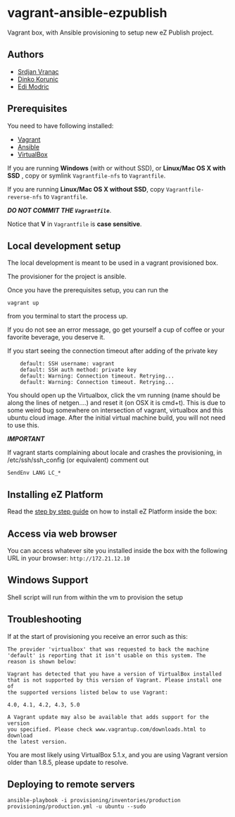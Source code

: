 vagrant-ansible-ezpublish
=========================

Vagrant box, with Ansible provisioning to setup new eZ Publish project.

## Authors

- [Srdjan Vranac]
- [Dinko Korunic]
- [Edi Modric]

## Prerequisites

You need to have following installed:
- [Vagrant]
- [Ansible]
- [VirtualBox]

If you are running **Windows** (with or without SSD), or **Linux/Mac OS X with SSD** , copy or symlink `Vagrantfile-nfs` to `Vagrantfile`.

If you are running **Linux/Mac OS X without SSD**, copy `Vagrantfile-reverse-nfs` to `Vagrantfile`.

***DO NOT COMMIT THE `Vagrantfile`***.

Notice that **V** in `Vagrantfile` is **case sensitive**.

## Local development setup

The local development is meant to be used in a vagrant provisioned box.

The provisioner for the project is ansible.

Once you have the prerequisites setup, you can run the
```
vagrant up
```

from you terminal to start the process up.

If you do not see an error message, go get yourself a cup of coffee or your favorite beverage,
you deserve it.

If you start seeing the connection timeout after adding of the private key
```
    default: SSH username: vagrant
    default: SSH auth method: private key
    default: Warning: Connection timeout. Retrying...
    default: Warning: Connection timeout. Retrying...
```
You should open up the Virtualbox, click the vm running (name should be along the lines of netgen....)
and reset it (on OSX it is cmd+t). This is due to some weird bug somewhere on intersection of vagrant, virtualbox and
this ubuntu cloud image.
After the initial virtual machine build, you will not need to use this.

***IMPORTANT***

If vagrant starts complaining about locale and crashes the provisioning, in
/etc/ssh/ssh_config (or equivalent) comment out
```
SendEnv LANG LC_*
```

## Installing eZ Platform

Read the [step by step guide](EZPLATFORM_INSTALL.md) on how to install eZ Platform inside the box:

## Access via web browser

You can access whatever site you installed inside the box with the following URL in your browser: `http://172.21.12.10`

## Windows Support

Shell script will run from within the vm to provision the setup

## Troubleshooting

If at the start of provisioning you receive an error such as this:
```
The provider 'virtualbox' that was requested to back the machine
'default' is reporting that it isn't usable on this system. The
reason is shown below:

Vagrant has detected that you have a version of VirtualBox installed
that is not supported by this version of Vagrant. Please install one of
the supported versions listed below to use Vagrant:

4.0, 4.1, 4.2, 4.3, 5.0

A Vagrant update may also be available that adds support for the version
you specified. Please check www.vagrantup.com/downloads.html to download
the latest version.
```

You are most likely using VirtualBox 5.1.x, and you are using Vagrant version
older than 1.8.5, please update to resolve.

## Deploying to remote servers

```
ansible-playbook -i provisioning/inventories/production provisioning/production.yml -u ubuntu --sudo
```

[Vagrant]: http://www.vagrantup.com/downloads.html
[Ansible]: http://docs.ansible.com/intro_installation.html
[VirtualBox]: https://www.virtualbox.org/wiki/Downloads
[Srdjan Vranac]: https://github.com/vranac
[Dinko Korunic]: https://github.com/dkorunic
[Edi Modric]: https://github.com/emodric
